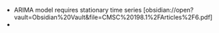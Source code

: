 - ARIMA model requires stationary time series [obsidian://open?vault=Obsidian%20Vault&file=CMSC%20198.1%2FArticles%2F6.pdf]
- 